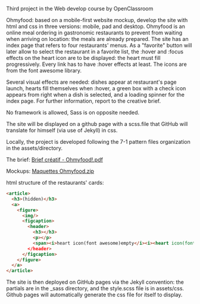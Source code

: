 Third project in the Web develop course by OpenClassroom

Ohmyfood: based on a mobile-first website mockup, develop the site with html and css in three versions: mobile, pad and desktop. Ohmyfood is an online meal ordering in gastronomic restaurants to prevent from waiting when arriving on location: the meals are already prepared.
The site has an index page that refers to four restaurants' menus.
As a "favorite" button will later allow to select the restaurant in a favorite list, the :hover and :focus effects on the heart icon are to be displayed: the heart must fill progressively.
Every link has to have :hover effects at least.
The icons are from the font awesome library.

Several visual effects are needed: dishes appear at restaurant's page launch, hearts fill themselves when :hover, a green box with a check icon appears from right when a dish is selected, and a loading spinner for the index page. For further information, report to the creative brief.

No framework is allowed, Sass is on opposite needed.

The site will be displayed on a github page with a scss.file that GitHub will translate for himself (via use of Jekyll) in css.

Locally, the project is developed following the 7-1 pattern files organization in the assets/directory.

The brief:
[Brief créatif - Ohmyfood!.pdf](https://github.com/Kulwch/JulienNanquette_3_06042021/files/6302212/Brief.creatif.-.Ohmyfood.pdf)

Mockups:
[Maquettes Ohmyfood.zip](https://github.com/Kulwch/JulienNanquette_3_06042021/files/6302215/Maquettes.Ohmyfood.zip)

html structure of the restaurants' cards:
```html
<article>
  <h3>(hidden)</h3>
  <a>
    <figure>
      <img/>
      <figcaption>
        <header>
          <h3></h3>
          <p></p>
          <span><i>heart icon(font awesome)empty</i><i><heart icon(font awesome)filled</i></span
        </header>
      </figcaption>
    </figure>
  </a>
</article>
```

The site is then deployed on GitHub pages via the Jekyll convention: the partials are in the _sass directory, and the style.scss file is in assets/css. Github pages will automatically generate the css file for itself to display.
